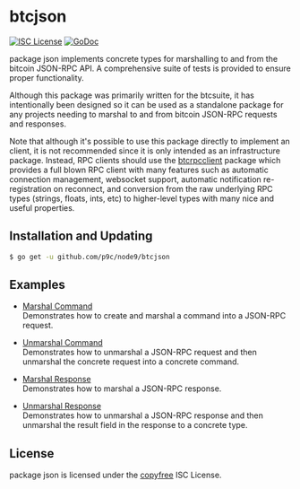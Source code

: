 # btcjson

[![ISC License](http://img.shields.io/badge/license-ISC-blue.svg)](http://copyfree.org)
[![GoDoc](https://img.shields.io/badge/godoc-reference-blue.svg)](http://godoc.org/github.com/p9c/node9/btcjson)

package json implements concrete types for marshalling to and from the bitcoin JSON-RPC API. A comprehensive suite of tests is provided to ensure proper functionality.

Although this package was primarily written for the btcsuite, it has intentionally been designed so it can be used as a standalone package for any projects needing to marshal to and from bitcoin JSON-RPC requests and responses.

Note that although it's possible to use this package directly to implement an client, it is not recommended since it is only intended as an infrastructure package. Instead, RPC clients should use the [btcrpcclient](https://github.com/p9c/node9/rpcclient) package which provides a full blown RPC client with many features such as automatic connection management, websocket support, automatic notification re-registration on reconnect, and conversion from the raw underlying RPC types (strings, floats, ints, etc) to higher-level types with many nice and useful properties.

## Installation and Updating

```bash
$ go get -u github.com/p9c/node9/btcjson
```

## Examples

- [Marshal Command](http://godoc.org/github.com/p9c/node9/btcjson#example-MarshalCmd)  
  Demonstrates how to create and marshal a command into a JSON-RPC request.

- [Unmarshal Command](http://godoc.org/github.com/p9c/node9/btcjson#example-UnmarshalCmd)  
  Demonstrates how to unmarshal a JSON-RPC request and then unmarshal the concrete request into a concrete command.

- [Marshal Response](http://godoc.org/github.com/p9c/node9/btcjson#example-MarshalResponse)  
  Demonstrates how to marshal a JSON-RPC response.

- [Unmarshal Response](http://godoc.org/github.com/p9c/node9/btcjson#example-package--UnmarshalResponse)  
  Demonstrates how to unmarshal a JSON-RPC response and then unmarshal the result field in the response to a concrete type.

## License

package json is licensed under the [copyfree](http://copyfree.org) ISC
License.
